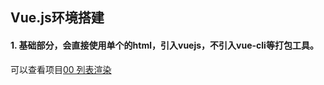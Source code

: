 ## Vue.js环境搭建

#### 1. 基础部分，会直接使用单个的html，引入vuejs，不引入vue-cli等打包工具。
可以查看项目[00 列表渲染](https://jonham.github.io/Vuejs-StepByStep-Basic/src/preview/00)
